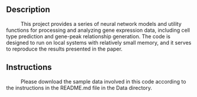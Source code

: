 ## Description

&nbsp;&nbsp;&nbsp;&nbsp;&nbsp;&nbsp;&nbsp;&nbsp;&nbsp;&nbsp;This project provides a series of neural network models and utility functions for processing and analyzing gene expression data, including cell type prediction and gene-peak relationship generation. The code is designed to run on local systems with relatively small memory, and it serves to reproduce the results presented in the paper.

## Instructions
&nbsp;&nbsp;&nbsp;&nbsp;&nbsp;&nbsp;&nbsp;&nbsp;&nbsp;&nbsp;Please download the sample data involved in this code according to the instructions in the README.md file in the Data directory.

